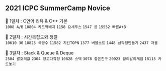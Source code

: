 ## 2021 ICPC SummerCamp Novice

👀 1일차 : C언어 리뷰 & C++ 기본<br>
```1008 A/B```  ```10804 카드역배치```  ```1158 요세푸스```  ```1547 공```  ```15552 빠른A+B``` 

👀 2일차 : 시간복잡도와 정렬<br>
```10610 30```  ```10825 국영수```  ```11582 치킨TOPN```  ```1377 버블소트```  ```1448 삼각형만들기```  ```2437 저울```  

👀 3일차 : Stack & Queue & Deque<br>
```2504 괄호의값```  ```2304 창고다각형```  ```10828 스택```  ```3078 좋은친구```  ```20923 할리갈리게임```  ```18115 카드놓기```  
